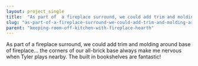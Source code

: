 ```yaml
---
layout: project_single
title:  "As part of  a fireplace surround, we could add trim and molding around base of fireplace... the corners of our all-brick base always make me nervous when Tyler plays nearby.  The built in bookshelves are fantastic!"
slug: "as-part-of-a-fireplace-surround-we-could-add-trim-and-molding-around-base-of"
parent: "keeping-room-off-kitchen-with-fireplace-hearth"
---
```

As part of  a fireplace surround, we could add trim and molding around base of fireplace... the corners of our all-brick base always make me nervous when Tyler plays nearby.  The built in bookshelves are fantastic!